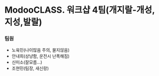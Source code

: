 

# ModooCLASS. 워크샵 4팀(개지랄-개성,지성,발랄)


### 팀원
- 노육민(나이많음 주의, 물지않음)
- 안내희(상냥함, 운전시 난폭해짐)
- 신미소(잘모름...)
- 조현민(팀장, 새신랑)
